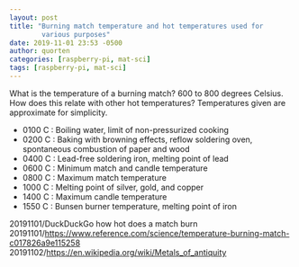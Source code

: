 ```yaml
---
layout: post
title: "Burning match temperature and hot temperatures used for
        various purposes"
date: 2019-11-01 23:53 -0500
author: quorten
categories: [raspberry-pi, mat-sci]
tags: [raspberry-pi, mat-sci]
---
```


What is the temperature of a burning match?  600 to 800 degrees
Celsius.  How does this relate with other hot temperatures?
Temperatures given are approximate for simplicity.

* 0100 C : Boiling water, limit of non-pressurized cooking
* 0200 C : Baking with browning effects, reflow soldering oven,
  spontaneous combustion of paper and wood
* 0400 C : Lead-free soldering iron, melting point of lead
* 0600 C : Minimum match and candle temperature
* 0800 C : Maximum match temperature
* 1000 C : Melting point of silver, gold, and copper
* 1400 C : Maximum candle temperature
* 1550 C : Bunsen burner temperature, melting point of iron

20191101/DuckDuckGo how hot does a match burn  
20191101/https://www.reference.com/science/temperature-burning-match-c017826a9e115258  
20191102/https://en.wikipedia.org/wiki/Metals_of_antiquity
